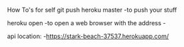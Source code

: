 How To's for self
git push heroku master
    -to push your stuff

heroku open
    -to open a web browser with the address
    -

api location:
    -https://stark-beach-37537.herokuapp.com/

